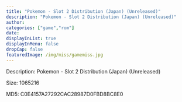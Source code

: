 ```yaml
---
title: "Pokemon - Slot 2 Distribution (Japan) (Unreleased)"
description: "Pokemon - Slot 2 Distribution (Japan) (Unreleased)"
author: 
categories: ["game","rom"]
date: 
displayInList: true
displayInMenu: false
dropCap: false
featuredImage: /img/miss/gamemiss.jpg
---
```


Description: Pokemon - Slot 2 Distribution (Japan) (Unreleased)

Size: 1065216

MD5: C0E4157A27292CAC28987D0FBD8BC8E0

